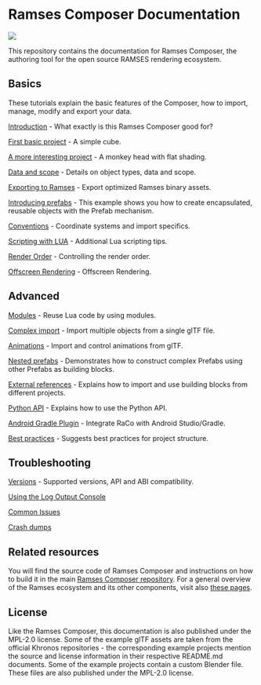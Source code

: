 <!--
SPDX-License-Identifier: MPL-2.0

This file is part of Ramses Composer
(see https://github.com/bmwcarit/ramses-composer-docs).

This Source Code Form is subject to the terms of the Mozilla Public License, v. 2.0.
If a copy of the MPL was not distributed with this file, You can obtain one at http://mozilla.org/MPL/2.0/.
-->
# Ramses Composer Documentation

![](ramses-composer-logo.png)

This repository contains the documentation for Ramses Composer, the authoring tool for the open source RAMSES rendering ecosystem.

## Basics

These tutorials explain the basic features of the Composer, how to import, manage, modify and export
your data.

[Introduction](./basics/introduction/README.md) - What exactly is this Ramses Composer good for?

[First basic project](./basics/hello_world/README.md) - A simple cube.

[A more interesting project](./basics/monkey/README.md) - A monkey head with flat shading.

[Data and scope](./basics/data_and_scopes/README.md) - Details on object types, data and scope.

[Exporting to Ramses](./basics/export/README.md) - Export optimized Ramses binary assets.

[Introducing prefabs](./basics/prefabs/README.md) - This example shows you how to create encapsulated, reusable objects with the Prefab mechanism.

[Conventions](./basics/conventions/README.md) - Coordinate systems and import specifics.

[Scripting with LUA](./basics/lua_syntax/README.md) - Additional Lua scripting tips.

[Render Order](./basics/ordering/README.md) - Controlling the render order.

[Offscreen Rendering](./basics/offscreen/README.md) - Offscreen Rendering.

## Advanced

[Modules](./advanced/modules/README.md) - Reuse Lua code by using modules.

[Complex import](./advanced/complex_import/README.md) - Import multiple objects from a single glTF file.

[Animations](./advanced/animations/README.md) - Import and control animations from glTF.

[Nested prefabs](./advanced/nested_prefabs/README.md) - Demonstrates how to construct complex Prefabs using other Prefabs as building blocks.

[External references](./advanced/external_references/README.md) - Explains how to import and use building blocks from different projects.

[Python API](./advanced/python_api/README.md) - Explains how to use the Python API.

[Android Gradle Plugin](./advanced/android_gradle_plugin/README.md) - Integrate RaCo with Android Studio/Gradle.

[Best practices](./advanced/best_practices/README.md) - Suggests best practices for project structure.

## Troubleshooting

[Versions](./debugging/versions/README.md) - Supported versions, API and ABI compatibility.

[Using the Log Output Console](./debugging/using_log_console/README.md)

[Common Issues](./debugging/common_issues/README.md)

[Crash dumps](./debugging/crash_dumps/README.md)

## Related resources

You will find the source code of Ramses Composer and instructions on how to build it in the
main [Ramses Composer repository](https://github.com/COVESA/ramses-composer). For a general
overview of the Ramses ecosystem and its other components, visit
also [these pages](https://ramses-sdk.readthedocs.io/).

## License

Like the Ramses Composer, this documentation is also published under the MPL-2.0 license.
Some of the example glTF assets are taken from the official Khronos repositories - the corresponding
example projects mention the source and license information in their respective README.md documents.
Some of the example projects contain a custom Blender file. These files are also published under the MPL-2.0 license.
